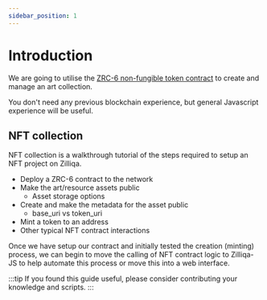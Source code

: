 ```yaml
---
sidebar_position: 1
---
```


# Introduction

We are going to utilise the [ZRC-6 non-fungible token contract](../../../recipes/scilla-recipes/nonfungible.md) to create and manage an art collection.

You don't need any previous blockchain experience, but general Javascript experience will be useful.

## NFT collection

NFT collection is a walkthrough tutorial of the steps required to setup an NFT project on Zilliqa.

* Deploy a ZRC-6 contract to the network
* Make the art/resource assets public
  * Asset storage options
* Create and make the metadata for the asset public
  * base_uri vs token_uri
* Mint a token to an address
* Other typical NFT contract interactions

Once we have setup our contract and initially tested the creation (minting) process, we can begin to move the calling of NFT contract logic to Zilliqa-JS to help automate this process or move this into a web interface.

:::tip
If you found this guide useful, please consider contributing your knowledge and scripts.
:::